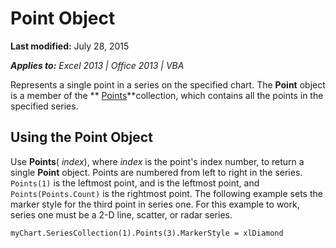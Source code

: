 
# Point Object

 **Last modified:** July 28, 2015

 _**Applies to:** Excel 2013 | Office 2013 | VBA_

Represents a single point in a series on the specified chart. The  **Point** object is a member of the ** [Points](b41c8f08-880e-1f4a-0456-3f77c0741bc6.md)**collection, which contains all the points in the specified series.


## Using the Point Object

Use  **Points**( _index_), where  _index_ is the point's index number, to return a single **Point** object. Points are numbered from left to right in the series. `Points(1)` is the leftmost point, and is the leftmost point, and `Points(Points.Count)` is the rightmost point. The following example sets the marker style for the third point in series one. For this example to work, series one must be a 2-D line, scatter, or radar series.


```
myChart.SeriesCollection(1).Points(3).MarkerStyle = xlDiamond
```

